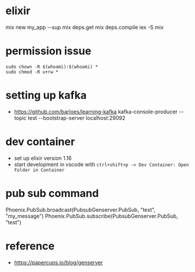 # elixir

mix new my_app --sup
mix deps.get
mix deps.compile
iex -S mix

# permission issue

```
sudo chown -R $(whoami):$(whoami) *
sudo chmod -R u+rw *
```

# setting up kafka

- https://github.com/barloes/learning-kafka
  kafka-console-producer --topic test --bootstrap-server localhost:29092

<!-- # umbrella app
mix new distributed_pubsub --umbrella
mix new apps/consumer --module Consumer --sup
mix new apps/publisher --module Publisher --sup

iex --sname producer --cookie mysecretcookie -S mix
iex --sname consumer --cookie mysecretcookie -S mix -->

# dev container

- set up elixir version 1.16
- start development in vscode with `ctrl+shift+p -> Dev Container: Open Folder in Container`

# pub sub command

Phoenix.PubSub.broadcast(PubsubGenserver.PubSub, "test", "my_message")
Phoenix.PubSub.subscribe(PubsubGenserver.PubSub, "test")

# reference

- https://papercups.io/blog/genserver
